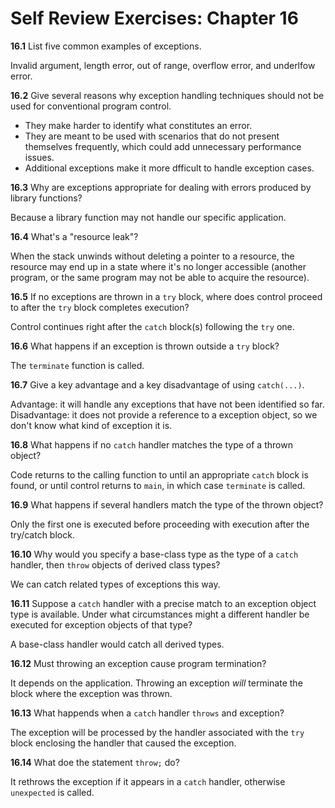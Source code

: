 # Self Review Exercises: Chapter 16

**16.1** List five common examples of exceptions.

Invalid argument, length error, out of range, overflow error, and underlfow error.

**16.2** Give several reasons why exception handling techniques should not be used for conventional program control.
- They make harder to identify what constitutes an error.
- They are meant to be used with scenarios that do not present themselves frequently, which could add unnecessary performance issues.
- Additional exceptions make it more dfficult to handle exception cases.

**16.3** Why are exceptions appropriate for dealing with errors produced by library functions?

Because a library function may not handle our specific application.

**16.4** What's a "resource leak"?

When the stack unwinds without deleting a pointer to a resource, the resource may end up in a state where it's no longer accessible (another program, or the same program may not be able  to acquire the resource).

**16.5** If no exceptions are thrown in a `try` block, where does control proceed to after the `try` block completes execution?

Control continues right after the `catch` block(s) following the `try` one.

**16.6** What happens if an exception is thrown outside a `try` block?

The `terminate` function is called.

**16.7** Give a key advantage and a key disadvantage of using `catch(...)`.

Advantage: it will handle any exceptions that have not been identified so far.
Disadvantage: it does not provide a reference to a exception object, so we don't know what kind of exception it is.

**16.8** What happens if no `catch` handler matches the type of a thrown object?

Code returns to the calling function to until an appropriate `catch` block is found, or until control returns to `main`, in which case `terminate` is called.

**16.9** What happens if several handlers match the type of the thrown object?

Only the first one is executed before proceeding with execution after the try/catch block.

**16.10** Why would you specify a base-class type as the type of a `catch` handler, then `throw` objects of derived class types?

We can catch related types of exceptions this way.

**16.11** Suppose a `catch` handler with a precise match to an exception object type is available. Under what circumstances might a different handler be executed for exception objects of that type?

A base-class handler would catch all derived types.

**16.12** Must throwing an exception cause program termination?

It depends on the application. Throwing an exception _will_ terminate the block where the exception was thrown.

**16.13** What happends when a `catch` handler `throws` and exception?

The exception will be processed by the handler associated with the `try` block enclosing the handler that caused the exception.

**16.14** What doe the statement `throw;` do?

It rethrows the exception if it appears in a `catch` handler, otherwise `unexpected` is called.